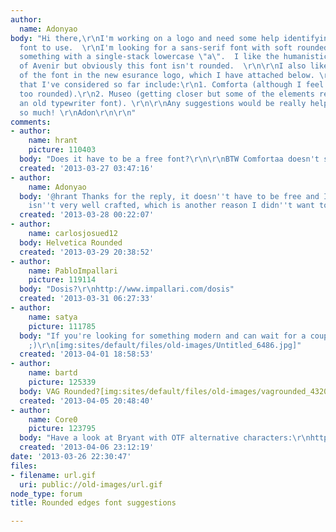 ```yaml
---
author:
  name: Adonyao
body: "Hi there,\r\nI'm working on a logo and need some help identifying the right
  font to use.  \r\nI'm looking for a sans-serif font with soft rounded edges, preferablly
  something with a single-stack lowercase \"a\".  I like the humanistic qualities
  of Avenir but obviously this font isn't rounded.  \r\n\r\nI also like the style
  of the font in the new esurance logo, which I have attached below. \r\n\r\nFonts
  that I've considered so far include:\r\n1. Comforta (although I feel like it's almost
  too rounded).\r\n2. Museo (getting closer but some of the elements remind me of
  an old typewriter font). \r\n\r\nAny suggestions would be really helpful.  Thanks
  so much! \r\nAdon\r\n\r\n"
comments:
- author:
    name: hrant
    picture: 110403
  body: "Does it have to be a free font?\r\n\r\nBTW Comfortaa doesn't seem very well-crafted.\r\n\r\nhhp"
  created: '2013-03-27 03:47:16'
- author:
    name: Adonyao
  body: '@hrant Thanks for the reply, it doesn''t have to be free and I agree Comfortaa
    isn''t very well crafted, which is another reason I didn''t want to use it.'
  created: '2013-03-28 00:22:07'
- author:
    name: carlosjosued12
  body: Helvetica Rounded
  created: '2013-03-29 20:38:52'
- author:
    name: PabloImpallari
    picture: 119114
  body: "Dosis?\r\nhttp://www.impallari.com/dosis"
  created: '2013-03-31 06:27:33'
- author:
    name: satya
    picture: 111785
  body: "If you're looking for something modern and can wait for a couple of days
    ;)\r\n[img:sites/default/files/old-images/Untitled_6486.jpg]"
  created: '2013-04-01 18:58:53'
- author:
    name: bartd
    picture: 125339
  body: VAG Rounded?[img:sites/default/files/old-images/vagrounded_4320.png]
  created: '2013-04-05 20:48:40'
- author:
    name: Core0
    picture: 123795
  body: "Have a look at Bryant with OTF alternative characters:\r\nhttp://www.myfonts.com/fonts/processtype/bryant-pro/bold-alt/"
  created: '2013-04-06 23:12:19'
date: '2013-03-26 22:30:47'
files:
- filename: url.gif
  uri: public://old-images/url.gif
node_type: forum
title: Rounded edges font suggestions

---
```

